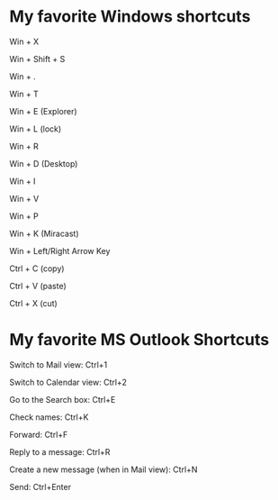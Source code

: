 # My favorite Windows shortcuts
Win + X

Win + Shift + S

Win + . 

Win + T

Win + E (Explorer)

Win + L (lock)

Win + R

Win + D (Desktop)

Win + I

Win + V

Win + P

Win + K (Miracast)

Win + Left/Right  Arrow Key

Ctrl + C (copy)

Ctrl + V (paste)

Ctrl + X (cut)

# My favorite MS Outlook Shortcuts

Switch to Mail view: Ctrl+1

Switch to Calendar view: Ctrl+2

Go to the Search box: Ctrl+E

Check names: Ctrl+K

Forward: Ctrl+F

Reply to a message: Ctrl+R

Create a new message (when in Mail view): Ctrl+N

Send: Ctrl+Enter
